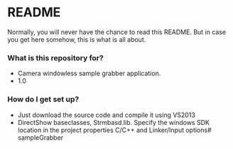 # README #

Normally, you will never have the chance to read this README. But in case you get here somehow, this is what is all about.

### What is this repository for? ###

* Camera windowless sample grabber application. 
* 1.0

### How do I get set up? ###

* Just download the source code and compile it using VS2013
* DirectShow baseclasses, Strmbasd.lib. Specify the windows SDK location in the project   properties C/C++ and Linker/Input options# sampleGrabber
